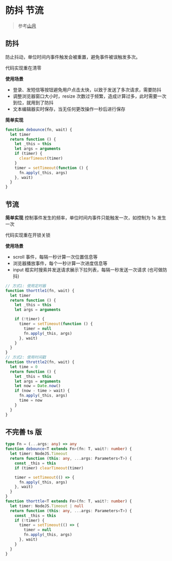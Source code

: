 # 防抖 节流

> 参考[山月](https://q.shanyue.tech/fe/code/3.html)

## 防抖

防止抖动，单位时间内事件触发会被重置，避免事件被误触发多次。

代码实现重在清零

**使用场景**

- 登录、发短信等按钮避免用户点击太快，以致于发送了多次请求，需要防抖
- 调整浏览器窗口大小时，resize 次数过于频繁，造成计算过多，此时需要一次到位，就用到了防抖
- 文本编辑器实时保存，当无任何更改操作一秒后进行保存

**简单实现**

```js
function debounce(fn, wait) {
  let timer
  return function () {
    let _this = this
    let args = arguments
    if (timer) {
      clearTimeout(timer)
    }
    timer = setTimeout(function () {
      fn.apply(_this, args)
    }, wait)
  }
}
```

## 节流

**简单实现**
控制事件发生的频率，单位时间内事件只能触发一次，如控制为 1s 发生一次

代码实现重在开锁关锁

**使用场景**

- scroll 事件，每隔一秒计算一次位置信息等
- 浏览器播放事件，每个一秒计算一次进度信息等
- input 框实时搜索并发送请求展示下拉列表，每隔一秒发送一次请求 (也可做防抖)

```js
// 方式1: 使用定时器
function thorttle1(fn, wait) {
  let timer
  return function () {
    let _this = this
    let args = arguments

    if (!timer) {
      timer = setTimeout(function () {
        timer = null
        fn.apply(_this, args)
      }, wait)
    }
  }
}
// 方式2: 使用时间戳
function throttle2(fn, wait) {
  let time = 0
  return function () {
    let _this = this
    let args = arguments
    let now = Date.now()
    if (now - time > wait) {
      fn.apply(_this, args)
      time = now
    }
  }
}
```

## 不完善 ts 版

```ts
type Fn = (...args: any) => any
function debounce<T extends Fn>(fn: T, wait?: number) {
  let timer: NodeJS.Timeout
  return function (this: any, ...args: Parameters<T>) {
    const _this = this
    if (timer) clearTimeout(timer)

    timer = setTimeout(() => {
      fn.apply(_this, args)
    }, wait)
  }
}
function thorttle<T extends Fn>(fn: T, wait?: number) {
  let timer: NodeJS.Timeout | null
  return function (this: any, ...args: Parameters<T>) {
    const _this = this
    if (!timer) {
      timer = setTimeout(() => {
        timer = null
        fn.apply(_this, args)
      }, wait)
    }
  }
}
```
